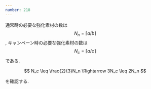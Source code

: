 ```yaml
---
number: 218
---
```

通常時の必要な強化素材の数は $$ N_n = \lceil a / b \rceil $$, キャンペーン時の必要な強化素材の数は $$ N_c = \lceil a / c \rceil $$ である.

$$
N_c \leq \frac{2}{3}N_n \Rightarrow 3N_c \leq 2N_n
$$

を確認する.
